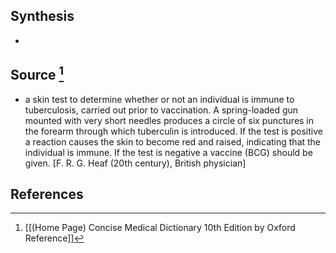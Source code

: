 ## Synthesis
- 
## Source [^1]
- a skin test to determine whether or not an individual is immune to tuberculosis, carried out prior to vaccination. A spring-loaded gun mounted with very short needles produces a circle of six punctures in the forearm through which tuberculin is introduced. If the test is positive a reaction causes the skin to become red and raised, indicating that the individual is immune. If the test is negative a vaccine (BCG) should be given. \[F. R. G. Heaf (20th century), British physician]
## References

[^1]: [[(Home Page) Concise Medical Dictionary 10th Edition by Oxford Reference]]